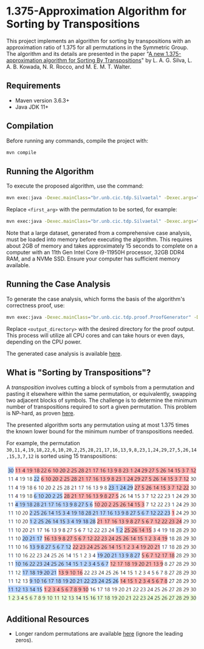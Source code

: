 # 1.375-Approximation Algorithm for Sorting by Transpositions

This project implements an algorithm for sorting by transpositions with an approximation ratio of 1.375 for all permutations in the Symmetric Group. The algorithm and its details are presented in the paper "[A new 1.375-approximation algorithm for Sorting By Transpositions](https://almob.biomedcentral.com/articles/10.1186/s13015-022-00205-z)" by L. A. G. Silva, L. A. B. Kowada, N. R. Rocco, and M. E. M. T. Walter.

## Requirements

- Maven version 3.6.3+
- Java JDK 11+

## Compilation

Before running any commands, compile the project with:

```sh
mvn compile
```

## Running the Algorithm

To execute the proposed algorithm, use the command:

```sh
mvn exec:java -Dexec.mainClass="br.unb.cic.tdp.Silvaetal" -Dexec.args="<first_arg>"
```

Replace `<first_arg>` with the permutation to be sorted, for example:

```sh
mvn exec:java -Dexec.mainClass="br.unb.cic.tdp.Silvaetal" -Dexec.args="20,10,14,1,7,9,5,3,17,6,15,19,13,16,12,4,11,8,2,18"
```

Note that a large dataset, generated from a comprehensive case analysis, must be loaded into memory before executing the algorithm. This requires about 2GB of memory and takes approximately 15 seconds to complete on a computer with an 11th Gen Intel Core i9-11950H processor, 32GB DDR4 RAM, and a NVMe SSD. Ensure your computer has sufficient memory available.

## Running the Case Analysis

To generate the case analysis, which forms the basis of the algorithm's correctness proof, use:

```sh
mvn exec:java -Dexec.mainClass="br.unb.cic.tdp.proof.ProofGenerator" -Dexec.args="<output_directory>"
```

Replace `<output_directory>` with the desired directory for the proof output. This process will utilize all CPU cores and can take hours or even days, depending on the CPU power.

The generated case analysis is available [here](http://tdp1375proof.s3-website.us-east-2.amazonaws.com/).

## What is "Sorting by Transpositions"?

A _transposition_ involves cutting a block of symbols from a permutation and pasting it elsewhere within the same permutation, or equivalently, swapping two adjacent blocks of symbols. The challenge is to determine the minimum number of transpositions required to sort a given permutation. This problem is NP-hard, as proven [here](https://arxiv.org/pdf/1011.1157).

The presented algorithm sorts any permutation using at most 1.375 times the known lower bound for the minimum number of transpositions needed.

For example, the permutation `30,11,4,19,18,22,6,10,20,2,25,28,21,17,16,13,9,8,23,1,24,29,27,5,26,14,15,3,7,12` is sorted using 15 transpositions:

<div align="center">
    <img src="sbt-example.png" alt="Sorting by transpositions example">
</div>

## Additional Resources

- Longer random permutations are available [here](https://github.com/luizaugustogarcia/tdp1375/tree/master/src/main/resources/datasets) (ignore the leading zeros).
